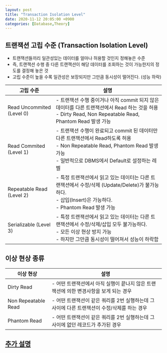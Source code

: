 ```yaml
---
layout: post
title: "Transaction Isolation Level"
date: 2020-11-12 20:05:00 +0900
categories: [Database,Theory]
---
```

## 트랜잭션 고립 수준 (Transaction Isolation Level)
- 트랜잭션들끼리 일관성있는 데이터를 얼마나 허용할 것인지 정해놓은 수준
- 즉, 트랜잭션 수행 중 다른 트랜잭션이 해당 데이터를 조회하는 것이 가능한지의 정도를 결정해 놓은 것
- 고립 수준이 높을 수록 일관성은 보장되지만 그만큼 동시성이 떨어진다. (성능 하락)

| 고립 수준  | 설명  |
|---|---|
| Read Uncommited (Level 0)  | - 트랜잭션 수행 중이거나 아직 commit 되지 않은 데이터를 다른 트랜잭션에서 Read 하는 것을 허용<br>- Dirty Read, Non Repeatable Read, Phantom Read 발생 가능  |
| Read Commited (Level 1)  | - 트랜잭션 수행이 완료되고 commit 된 데이터만 다른 트랜잭션에서 Read하도록 허용<br>- Non Repeatable Read, Phantom Read 발생 가능<br>- 일반적으로 DBMS에서 Default로 설정하는 레벨  |
| Repeatable Read (Level 2)  | - 특정 트랜잭션에서 읽고 있는 데이터는 다른 트랜잭션에서 수정/삭제 (Update/Delete)가 불가능하다.<br> - 삽입(Insert)은 가능하다.<br>- Phantom Read 발생 가능   |
| Serializable (Level 3)| - 특정 트랜잭션에서 읽고 있는 데이터는 다른 트랜잭션에서 수정/삭제/삽입 모두 불가능하다.<br>- 모든 이상 현상 방지 가능<br>- 하지만 그만큼 동시성이 떨어져서 성능이 하락함 |

## 이상 현상 종류

| 이상 현상  | 설명  |
|---|---|
| Dirty Read  | - 어떤 트랜잭션에서 아직 실행이 끝나지 않은 트랜잭션에 의한 변경사항을 보게 되는 경우 |
| Non Repeatable Read  | - 어떤 트랜잭션이 같은 쿼리를 2번 실행하는데 그 사이에 다른 트랜잭션이 수정/삭제를 하는 경우 |
| Phantom Read  | - 어떤 트랜잭션이 같은 쿼리를 2번 실행하는데 그 사이에 없던 레코드가 추가된 경우 |

## [추가 설명](https://nesoy.github.io/articles/2019-05/Database-Transaction-isolation)
